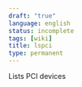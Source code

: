 ```yaml
---
draft: "true"
language: english
status: incomplete
tags: [wiki]
title: lspci
type: permanent
---
```


Lists PCI devices
